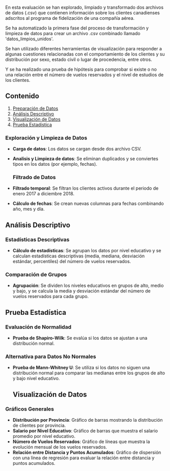 En esta evaluación se han explorado, limpiado y transformado dos archivos de datos (.csv) que contienen información sobre los clientes canadienses adscritos al programa de fidelización de una compañía aérea.

Se ha automatizado la primera fase del proceso de transformación y limpieza de datos para crear un archivo .csv combinado llamado 'datos_limpios_unidos'.

Se han utilizado diferentes herramientas de visualización para responder a algunas cuestiones relacionadas con el comportamiento de los clientes y su distribución por sexo, estado civil o lugar de procedencia, entre otros.

Y se ha realizado una prueba de hipótesis para comprobar si existe o no una relación entre el número de vuelos reservados y el nivel de estudios de los clientes.

## Contenido

1. [Preparación de Datos](#preparación-de-datos)
2. [Análisis Descriptivo](#análisis-descriptivo)
3. [Visualización de Datos](#visualización-de-datos)
4. [Prueba Estadística](#prueba-estadística)

### Exploración y Limpieza de Datos

- **Carga de datos**: Los datos se cargan desde dos archivo CSV.
- **Analisis y Limpieza de datos**: Se eliminan duplicados y se conviertes tipos en los datos (por ejemplo, fechas).

  ### Filtrado de Datos

- **Filtrado temporal**: Se filtran los clientes activos durante el periodo de enero 2017 a diciembre 2018.
- **Cálculo de fechas**: Se crean nuevas columnas para fechas combinando año, mes y día.
## Análisis Descriptivo

### Estadísticas Descriptivas

- **Cálculo de estadísticas**: Se agrupan los datos por nivel educativo y se calculan estadísticas descriptivas (media, mediana, desviación estándar, percentiles) del número de vuelos reservados.

### Comparación de Grupos

- **Agrupación**: Se dividen los niveles educativos en grupos de alto, medio y bajo, y se calcula la media y desviación estándar del número de vuelos reservados para cada grupo.

## Prueba Estadística

### Evaluación de Normalidad

- **Prueba de Shapiro-Wilk**: Se evalúa si los datos se ajustan a una distribución normal.

### Alternativa para Datos No Normales

- **Prueba de Mann-Whitney U**: Se utiliza si los datos no siguen una distribución normal para comparar las medianas entre los grupos de alto y bajo nivel educativo.

  ## Visualización de Datos

### Gráficos Generales

- **Distribución por Provincia**: Gráfico de barras mostrando la distribución de clientes por provincia.
- **Salario por Nivel Educativo**: Gráfico de barras que muestra el salario promedio por nivel educativo.
- **Número de Vuelos Reservados**: Gráfico de líneas que muestra la evolución mensual de los vuelos reservados.
- **Relación entre Distancia y Puntos Acumulados**: Gráfico de dispersión con una línea de regresión para evaluar la relación entre distancia y puntos acumulados.

  
